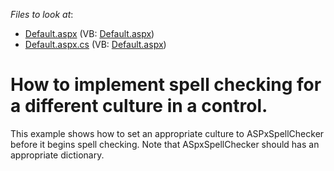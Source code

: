 <!-- default file list -->
*Files to look at*:

* [Default.aspx](./CS/WebSite/Default.aspx) (VB: [Default.aspx](./VB/WebSite/Default.aspx))
* [Default.aspx.cs](./CS/WebSite/Default.aspx.cs) (VB: [Default.aspx](./VB/WebSite/Default.aspx))
<!-- default file list end -->
# How to implement  spell checking for a different culture in a control.


<p>This example shows how to set an appropriate culture to ASPxSpellChecker before it begins spell checking. Note that ASpxSpellChecker should has an appropriate dictionary.</p>

<br/>


